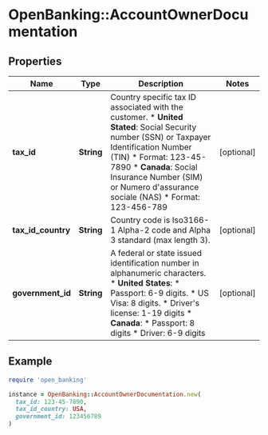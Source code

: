# OpenBanking::AccountOwnerDocumentation

## Properties

| Name | Type | Description | Notes |
| ---- | ---- | ----------- | ----- |
| **tax_id** | **String** | Country specific tax ID associated with the customer. * **United Stated**: Social Security number (SSN) or Taxpayer Identification Number (TIN)    * Format: 123-45-7890  * **Canada**: Social Insurance Number (SIM) or Numero d&#39;assurance sociale (NAS)    * Format: 123-456-789 | [optional] |
| **tax_id_country** | **String** | Country code is Iso3166-1 Alpha-2 code and Alpha 3 standard (max length 3). | [optional] |
| **government_id** | **String** | A federal or state issued identification number in alphanumeric characters. * **United States**:    * Passport: 6-9 digits.    * US Visa: 8 digits.    * Driver&#39;s license: 1-19 digits * **Canada**:    * Passport: 8 digits    * Driver: 6-9 digits | [optional] |

## Example

```ruby
require 'open_banking'

instance = OpenBanking::AccountOwnerDocumentation.new(
  tax_id: 123-45-7890,
  tax_id_country: USA,
  government_id: 123456789
)
```

